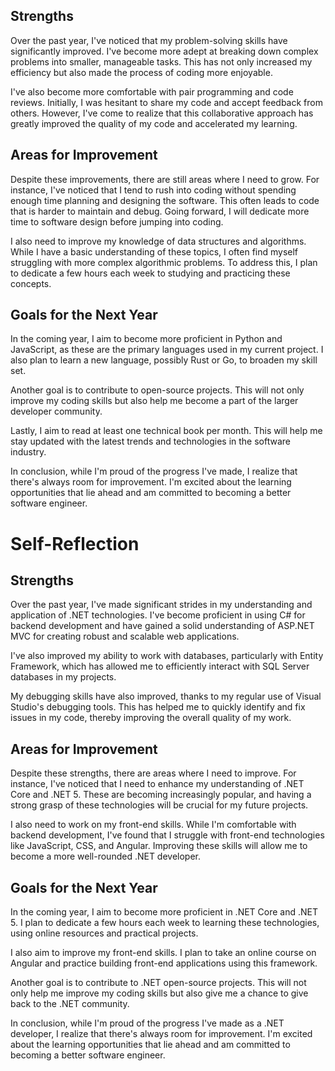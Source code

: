 ## Strengths

Over the past year, I've noticed that my problem-solving skills have significantly improved. I've become more adept at breaking down complex problems into smaller, manageable tasks. This has not only increased my efficiency but also made the process of coding more enjoyable.

I've also become more comfortable with pair programming and code reviews. Initially, I was hesitant to share my code and accept feedback from others. However, I've come to realize that this collaborative approach has greatly improved the quality of my code and accelerated my learning.

## Areas for Improvement

Despite these improvements, there are still areas where I need to grow. For instance, I've noticed that I tend to rush into coding without spending enough time planning and designing the software. This often leads to code that is harder to maintain and debug. Going forward, I will dedicate more time to software design before jumping into coding.

I also need to improve my knowledge of data structures and algorithms. While I have a basic understanding of these topics, I often find myself struggling with more complex algorithmic problems. To address this, I plan to dedicate a few hours each week to studying and practicing these concepts.

## Goals for the Next Year

In the coming year, I aim to become more proficient in Python and JavaScript, as these are the primary languages used in my current project. I also plan to learn a new language, possibly Rust or Go, to broaden my skill set.

Another goal is to contribute to open-source projects. This will not only improve my coding skills but also help me become a part of the larger developer community.

Lastly, I aim to read at least one technical book per month. This will help me stay updated with the latest trends and technologies in the software industry.

In conclusion, while I'm proud of the progress I've made, I realize that there's always room for improvement. I'm excited about the learning opportunities that lie ahead and am committed to becoming a better software engineer.




# Self-Reflection

## Strengths

Over the past year, I've made significant strides in my understanding and application of .NET technologies. I've become proficient in using C# for backend development and have gained a solid understanding of ASP.NET MVC for creating robust and scalable web applications.

I've also improved my ability to work with databases, particularly with Entity Framework, which has allowed me to efficiently interact with SQL Server databases in my projects.

My debugging skills have also improved, thanks to my regular use of Visual Studio's debugging tools. This has helped me to quickly identify and fix issues in my code, thereby improving the overall quality of my work.

## Areas for Improvement

Despite these strengths, there are areas where I need to improve. For instance, I've noticed that I need to enhance my understanding of .NET Core and .NET 5. These are becoming increasingly popular, and having a strong grasp of these technologies will be crucial for my future projects.

I also need to work on my front-end skills. While I'm comfortable with backend development, I've found that I struggle with front-end technologies like JavaScript, CSS, and Angular. Improving these skills will allow me to become a more well-rounded .NET developer.

## Goals for the Next Year

In the coming year, I aim to become more proficient in .NET Core and .NET 5. I plan to dedicate a few hours each week to learning these technologies, using online resources and practical projects.

I also aim to improve my front-end skills. I plan to take an online course on Angular and practice building front-end applications using this framework.

Another goal is to contribute to .NET open-source projects. This will not only help me improve my coding skills but also give me a chance to give back to the .NET community.

In conclusion, while I'm proud of the progress I've made as a .NET developer, I realize that there's always room for improvement. I'm excited about the learning opportunities that lie ahead and am committed to becoming a better software engineer.